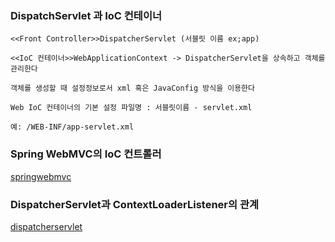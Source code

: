 ### DispatchServlet 과 IoC 컨테이너
```
<<Front Controller>>DispatcherServlet (서블릿 이름 ex;app)

<<IoC 컨테이너>>WebApplicationContext -> DispatcherServlet을 상속하고 객체를 관리한다

객체를 생성할 때 설정정보로서 xml 혹은 JavaConfig 방식을 이용한다

Web IoC 컨테이너의 기본 설정 파일명 : 서블릿이름 - servlet.xml

예: /WEB-INF/app-servlet.xml
```

### Spring WebMVC의 IoC 컨트롤러

[springwebmvc](spring-webmvc와IoC컨테이너1118.png)


### DispatcherServlet과 ContextLoaderListener의 관계

[dispatcherservlet](dispatcherservlet과contextLoaderListener의관계1118.png)


